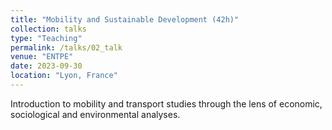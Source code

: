 ```yaml
---
title: "Mobility and Sustainable Development (42h)"
collection: talks
type: "Teaching"
permalink: /talks/02_talk
venue: "ENTPE"
date: 2023-09-30
location: "Lyon, France"
---
```


Introduction to mobility and transport studies through the lens of economic, sociological and environmental analyses.

